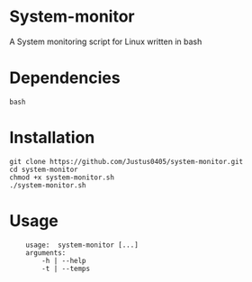 # System-monitor
A System monitoring script for Linux written in bash

# Dependencies
```plaintext
bash
```

# Installation
```shell
git clone https://github.com/Justus0405/system-monitor.git
cd system-monitor
chmod +x system-monitor.sh
./system-monitor.sh
```
# Usage
```plaintext
    usage:  system-monitor [...]
    arguments:
        -h | --help
        -t | --temps
```
